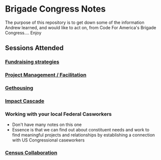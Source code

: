 # Brigade Congress Notes

The purpose of this repository is to get down some of the information Andrew learned, and would like to act on, from Code For America's Brigade Congress.... Enjoy

## Sessions Attended

### [Fundraising strategies](fundraising_strategies.md)

### [Project Management / Facilitation](project_management.md)

### [Gethousing](https://github.com/gethousing)

### [Impact Cascade](https://docs.google.com/document/d/1K8h00W6gGKWF3ZA-DVV--dQtJTGvOr6j6SCUK92Q1xE/edit#heading=h.gmavkyem3ym7)

### Working with your local Federal Casworkers
- Don't have many notes on this one
- Essence is that we can find out about constituent needs and work to find meaningful projects and relationships by establishing a connection with US Congressional caseworkers

### [Census Collaboration](https://docs.google.com/presentation/d/1Ge7BDKcfaIYX1NA7IEWLVWWvtvxT-1Czbs9FMy25G1s/edit?usp=sharing)

